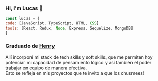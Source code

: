 ### Hi, i'm Lucas 👋
```js
const lucas = {
code: [JavaScript, TypeScript, HTML, CSS]
tools: [React, Redux, Node, Express, Sequelize, MongoDB]
}
```
### Graduado de [Henry](https://www.soyhenry.com/)

Allí incorporé mi stack de tech skills y soft skills, que me permiten hoy potenciar mi capacidad de pensamiento lógico y así también el poder trabajar en equipo de manera efectiva. 
<br/>
Esto se refleja en mis proyectos que te invito a que los chusmees!

